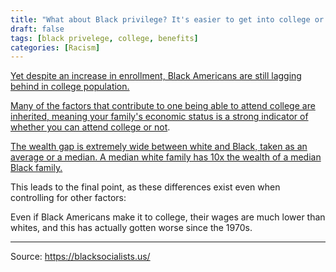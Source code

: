 ```yaml
---
title: "What about Black privilege? It's easier to get into college or get financial aid if you're Black. You get more benefits if you're Black."
draft: false
tags: [black privelege, college, benefits]
categories: [Racism]
---
```


[Yet despite an increase in enrollment, Black Americans are still lagging behind in college population.](https://nces.ed.gov/programs/coe/pdf/coe_cpb.pdf)  
  
[Many of the factors that contribute to one being able to attend college are inherited, meaning your family's economic status is a strong indicator of whether you can attend college or not](https://www.stlouisfed.org/household-financial-stability/the-demographics-of-wealth/the-financial-returns-from-college-across-generations).  
  
[The wealth gap is extremely wide between white and Black, taken as an average or a median. A median white family has 10x the wealth of a median Black family.](https://www.epi.org/blog/racial-gaps-in-wages-wealth-and-more-a-quick-recap/)  
  
This leads to the final point, as these differences exist even when controlling for other factors:  
  
Even if Black Americans make it to college, their wages are much lower than whites, and this has actually gotten worse since the 1970s.

----
Source: https://blacksocialists.us/

